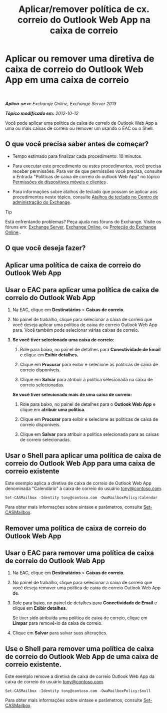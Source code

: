 ﻿---
title: 'Aplicar/remover política de cx. correio do Outlook Web App na caixa de correio'
TOCTitle: Aplicar ou remover uma diretiva de caixa de correio do Outlook Web App em uma caixa de correio
ms:assetid: 51d8e269-b0d5-4bc7-9b3d-0460871e54fa
ms:mtpsurl: https://technet.microsoft.com/pt-br/library/Dd876884(v=EXCHG.150)
ms:contentKeyID: 50485584
ms.date: 05/22/2018
mtps_version: v=EXCHG.150
ms.translationtype: MT
---

# Aplicar ou remover uma diretiva de caixa de correio do Outlook Web App em uma caixa de correio

 

_**Aplica-se a:** Exchange Online, Exchange Server 2013_

_**Tópico modificado em:** 2012-10-12_

Você pode aplicar uma política de caixa de correio de Outlook Web App a uma ou mais caixas de correio ou remover um usando o EAC ou o Shell.

## O que você precisa saber antes de começar?

  - Tempo estimado para finalizar cada procedimento: 10 minutos.

  - Para executar este procedimento ou estes procedimentos, você precisa receber permissões. Para ver de que permissões você precisa, consulte o Entrada "Políticas de caixa de correio do outlook Web App" no tópico [Permissões de dispositivos móveis e clientes](clients-and-mobile-devices-permissions-exchange-2013-help.md) .

  - Para informações sobre atalhos de teclado que possam se aplicar aos procedimentos neste tópico, consulte [Atalhos de teclado no Centro de administração do Exchange](keyboard-shortcuts-in-the-exchange-admin-center-exchange-online-protection-help.md).


> [!TIP]
> Está enfrentando problemas? Peça ajuda nos fóruns do Exchange. Visite os fóruns em: <A href="https://go.microsoft.com/fwlink/p/?linkid=60612">Exchange Server</A>, <A href="https://go.microsoft.com/fwlink/p/?linkid=267542">Exchange Online</A>, ou <A href="https://go.microsoft.com/fwlink/p/?linkid=285351">Proteção do Exchange Online</A>..



## O que você deseja fazer?

## Aplicar uma política de caixa de correio do Outlook Web App

## Usar o EAC para aplicar uma política de caixa de correio do Outlook Web App

1.  Na EAC, clique em **Destinatários** \> **Caixas de correio**.

2.  No painel de trabalho, clique para selecionar a caixa de correio que você deseja aplicar uma política de caixa de correio Outlook Web App para. Você também pode selecionar várias caixas de correio.

3.  **Se você tiver selecionado uma caixa de correio:** 
    
    1.  Role para baixo, no painel de detalhes para **Conectividade de Email** e clique em **Exibir detalhes**.
    
    2.  Clique em **Procurar** para exibir e selecione as políticas de caixa de correio disponíveis.
    
    3.  Clique em **Salvar** para atribuir a política selecionada na caixa de correio selecionadas.
    
    **Se você tiver selecionado mais de uma caixa de correio:** 
    
    1.  Role para baixo, no painel de detalhes para o **Outlook Web App** e clique em **atribuir uma política**.
    
    2.  Clique em **Procurar** para exibir e selecione as políticas de caixa de correio disponíveis.
    
    3.  Clique em **Salvar** para atribuir a política selecionada para as caixas de correio selecionadas.

## Usar o Shell para aplicar uma política de caixa de correio do Outlook Web App para uma caixa de correio existente

Este exemplo aplica a diretiva de caixa de correio de Outlook Web App denominada "Calendário" à caixa de correio do usuário tony@contoso.com.

    Set-CASMailbox -Identity tony@contoso.com -OwaMailboxPolicy:Calendar

Para obter mais informações sobre sintaxe e parâmetros, consulte [Set-CASMailbox](https://technet.microsoft.com/pt-br/library/bb125264\(v=exchg.150\)).

## Remover uma política de caixa de correio do Outlook Web App

## Usar o EAC para remover uma política de caixa de correio do Outlook Web App

1.  Na EAC, clique em **Destinatários** \> **Caixas de correio**.

2.  No painel de trabalho, clique para selecionar a caixa de correio que você deseja remover uma política de caixa de correio Outlook Web App de.

3.  Role para baixo, no painel de detalhes para **Conectividade de Email** e clique em **Exibir detalhes**.
    
    Se tiver sido atribuída uma política de caixa de correio, clique em **Limpar** para removê-lo da caixa de correio.

4.  Clique em **Salvar** para salvar suas alterações.

## Use o Shell para remover uma política de caixa de correio do Outlook Web App de uma caixa de correio existente.

Este exemplo remove a diretiva de caixa de correio Outlook Web App da caixa de correio do usuário tony@contoso.com.

    Set-CASMailbox -Identity tony@contoso.com -OwaMailboxPolicy:$null

Para obter mais informações sobre sintaxe e parâmetros, consulte [Set-CASMailbox](https://technet.microsoft.com/pt-br/library/bb125264\(v=exchg.150\)).

